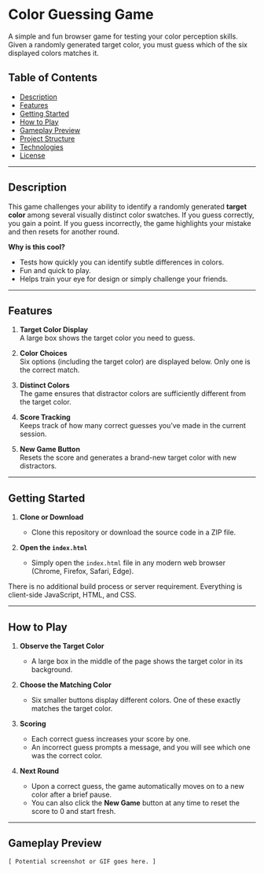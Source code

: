 # Color Guessing Game

A simple and fun browser game for testing your color perception skills. Given a randomly generated target color, you must guess which of the six displayed colors matches it.

## Table of Contents
- [Description](#description)
- [Features](#features)
- [Getting Started](#getting-started)
- [How to Play](#how-to-play)
- [Gameplay Preview](#gameplay-preview)
- [Project Structure](#project-structure)
- [Technologies](#technologies)
- [License](#license)

---

## Description

This game challenges your ability to identify a randomly generated **target color** among several visually distinct color swatches. If you guess correctly, you gain a point. If you guess incorrectly, the game highlights your mistake and then resets for another round.

**Why is this cool?**
- Tests how quickly you can identify subtle differences in colors.
- Fun and quick to play.
- Helps train your eye for design or simply challenge your friends.

---

## Features

1. **Target Color Display**  
   A large box shows the target color you need to guess.

2. **Color Choices**  
   Six options (including the target color) are displayed below. Only one is the correct match.

3. **Distinct Colors**  
   The game ensures that distractor colors are sufficiently different from the target color.

4. **Score Tracking**  
   Keeps track of how many correct guesses you’ve made in the current session.

5. **New Game Button**  
   Resets the score and generates a brand-new target color with new distractors.

---

## Getting Started

1. **Clone or Download**  
   - Clone this repository or download the source code in a ZIP file.

2. **Open the `index.html`**  
   - Simply open the `index.html` file in any modern web browser (Chrome, Firefox, Safari, Edge).

There is no additional build process or server requirement. Everything is client-side JavaScript, HTML, and CSS.

---

## How to Play

1. **Observe the Target Color**  
   - A large box in the middle of the page shows the target color in its background.

2. **Choose the Matching Color**  
   - Six smaller buttons display different colors. One of these exactly matches the target color.

3. **Scoring**  
   - Each correct guess increases your score by one.
   - An incorrect guess prompts a message, and you will see which one was the correct color.

4. **Next Round**  
   - Upon a correct guess, the game automatically moves on to a new color after a brief pause.
   - You can also click the **New Game** button at any time to reset the score to 0 and start fresh.

---

## Gameplay Preview

```plaintext
[ Potential screenshot or GIF goes here. ]
